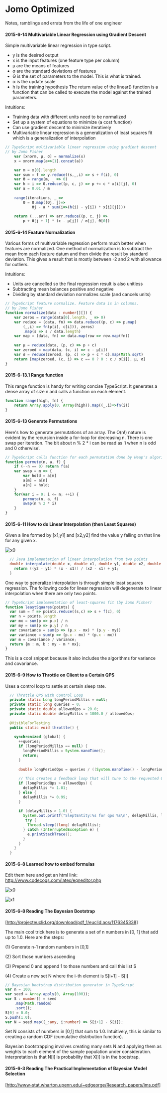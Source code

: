 # Jomo Optimized
Notes, ramblings and errata from the life of one engineer

#### 2015-6-14 Multivariable Linear Regression using Gradient Descent
Simple multivariable linear regression in type script.
- y is the desired output
- x is the input features (one feature type per column)
- μ are the means of features
- σ are the standard deviations of features
- Θ is the set of parameters to the model. This is what is trained.
- α is the update scale
- h is the training hypothesis
The return value of the linear() function is a function that can be called to execute the model against the trained parameters.

Intuitions:
- Training data with different units need to be normalized
- Set up a system of equations to minimize (a cost function)
- Can use gradient descent to minimize iteratively
- Multivariable linear regression is a generalization of least squares fit which is a generalization of interpolation

```typescript
// TypeScript multivariable linear regression using gradient descent
// by Jomo Fisher
	var [xnorm, μ, σ] = normalize(x)
	x = xnorm.map(a=>[1].concat(a))

	var m = x[0].length
	var sum = f => y.reduce((s,_,i) => s + f(i), 0)
	var Θ = range(m, _ => 0)
	var h = i => Θ.reduce((p, c, j) => p += c * x[i][j], 0)
	var α = 0.01 / m
	
	range(iterations, _ => 
		Θ = Θ.map((Θj, j)=> 
			Θj - α * sum(i=>(h(i) - y[i]) * x[i][j])))
			
	return (...arr) => arr.reduce((p, c, j) => 
		p + Θ[j + 1] * (c - μ[j]) / σ[j], Θ[0])
```

#### 2015-6-14 Feature Normalization
Various forms of multivariable regression perform much better when features are normalized. One method of normalization is to subtract the mean from each feature datum and then divide the result by standard deviation. This gives a result that is mostly between -2 and 2 with allowance for outliers.

Intuitions:
- Units are cancelled so the final regression result is also unitless
- Subtracting mean balances positive and negative
- Dividing by standard deviation normalizes scale (and cancels units)

```typescript
// TypeScript feature normalize. Feature data is in columns.
// by Jomo Fisher
function normalize(data : number[][]) {
	var zeros = range(data[0].length, _ => 0)	
	var reduce = (data, fn) => data.reduce((p, c) => p.map(
		(_,i) => fn(p[i], c[i])), zeros)
		.map(s => s / data.length)
	var map = (data, fn) => data.map(row => row.map(fn))
	
	var μ = reduce(data, (p, c) => p + c)
	var zeroed = map(data, (c, i) => c - μ[i])
	var σ = reduce(zeroed, (p, c) => p + c * c).map(Math.sqrt)
	return [map(zeroed, (c, i) => c == 0 ? 0 : c / σ[i]), μ, σ]
}
```

#### 2015-6-13.1 Range function
This range function is handy for writing concise TypeScript. It generates a dense array of size n and calls a function on each element.

```typescript 
function range(high, fn) {
	return Array.apply(0, Array(high)).map((_,i)=>fn(i))
}
```
#### 2015-6-13 Generate Permutations
Here's how to generate permutations of an array. The O(n!) nature is evident by the recursion inside a for-loop for decreasing n. There is one swap per iteration. The bit about n % 2 * i can be read as 'i when n is odd and 0 otherwise'.

```typescript
// TypeScript calls function for each permutation done by Heap's algorithm
function permute(n, a, f) {
	if (--n == 0) return f(a)
	var swap = m => {
		var hold = a[m]
		a[m] = a[n]
		a[n] = hold;	
	}
	for(var i = 0; i <= n; ++i) {
		permute(n, a, f)
		swap(n % 2 * i)
	}
}
```

#### 2015-6-11 How to do Linear Interpolation (then Least Squares)
Given a line formed by [x1,y1] and [x2,y2] find the value y falling on that line for any given x.

![x0](http://goo.gl/bMrUdp)

```java
  // Java implementation of linear interpolation from two points
  double interpolate(double x, double x1, double y1, double x2, double y2) {
    return ((y2 - y1) * (x - x1)) / (x2 - x1) + y1;
  }
```
One way to generalize interpolation is through simple least squares regression. The following code for linear regression will degenerate to linear interpolation when there are only two points.

```typescript
// TypeScript implementation of least-squares fit (by Jomo Fisher)
function leastSquares(points) {	
  var sum = f => points.reduce((s,c) => s + f(c), 0)
  var n = points.length
  var mx = sum(p => p.x) / n
  var my = sum(p => p.y) / n
  var covariance = sum(p => (p.x - mx) * (p.y - my))	
  var variance = sum(p => (p.x - mx) * (p.x - mx))	
  var m = covariance / variance;
  return {m : m, b : my - m * mx};
}
``` 
This is a cool snippet because it also includes the algorithms for variance and covariance.


#### 2015-6-9 How to Throttle on Client to a Certain QPS
Uses a control loop to settle at certain sleep rate.

```java
  // Throttle QPS with Control Loop
  private static Long longPeriodMillis = null;
  private static long queries = 0;
  private static double allowedQps = 20.0;
  private static double delayMillis = 1000.0 / allowedQps; 
  
  @VisibleForTesting
  public static void throttle() {
 
    synchronized (global) {
      ++queries;
      if (longPeriodMillis == null) {
        longPeriodMillis = System.nanoTime();
        return;
      }
      
      double longPeriodQps = queries / ((System.nanoTime() - longPeriodMillis) / 1000000000.0);
      
      // This creates a feedback loop that will tune to the requested QPS
      if (longPeriodQps > allowedQps) {
        delayMillis *= 1.01;
      } else {
        delayMillis *= 0.99;
      }
     
      if (delayMillis > 1.0) {
        System.out.printf("SleptEntity:%s for qps %s\n", delayMillis, longPeriodQps);
         try {
          Thread.sleep((long) delayMillis);
        } catch (InterruptedException e) {
          e.printStackTrace();
        }
      }
    }
  }
```

#### 2015-6-8 Learned how to embed formulas
Edit them here and get an html link: http://www.codecogs.com/latex/eqneditor.php

![x0](http://goo.gl/kePPTV)

![x1](http://goo.gl/abjSyw)

#### 2015-6-8 Reading The Bayesian Bootstrap
[http://projecteuclid.org/download/pdf_1/euclid.aos/1176345338]

The main cool trick here is to generate a set of n numbers in [0, 1] that add up to 1.0. Here are the steps:

(1) Generate n-1 random numbers in [0,1]

(2) Sort those numbers ascending

(3) Prepend 0 and append 1 to those numbers and call this list S

(4) Create a new set N where the i-th element is S[i+1] - S[i]
```typescript
// Bayesian bootstrap distribution generator in TypeScript
var n = 100;
var seed = Array.apply(0, Array(100));
var S : number[] = seed
    .map(Math.random)
    .sort();
S[0] = 0.0;
S.push(1.0);
var N = seed.map((_:any, i:number) => S[i+1] - S[i]);
```
Set N consists of numbers in [0,1] that sum to 1.0. Intuitively, this is similar to creating a random CDF (cumulative distribution function).

Bayesian bootstrapping involves creating many sets N and applying them as weights to each element of the sample population under consideration. Interpretation is that N[i] is probability that X[i] is in the bootstrap.


#### 2015-6-3 Reading The Practical Implementation of Bayesian Model Selection
[http://www-stat.wharton.upenn.edu/~edgeorge/Research_papers/ims.pdf]

